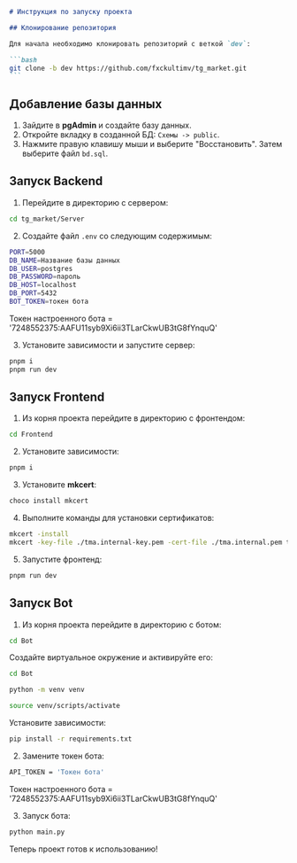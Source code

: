 ````markdown
# Инструкция по запуску проекта

## Клонирование репозитория

Для начала необходимо клонировать репозиторий с веткой `dev`:

```bash
git clone -b dev https://github.com/fxckultimv/tg_market.git
```
````

## Добавление базы данных

1. Зайдите в **pgAdmin** и создайте базу данных.
2. Откройте вкладку в созданной БД: `Схемы -> public`.
3. Нажмите правую клавишу мыши и выберите "Восстановить". Затем выберите файл `bd.sql`.

## Запуск Backend

1. Перейдите в директорию с сервером:

```bash
cd tg_market/Server
```

2. Создайте файл `.env` со следующим содержимым:

```bash
PORT=5000
DB_NAME=Название базы данных
DB_USER=postgres
DB_PASSWORD=пароль
DB_HOST=localhost
DB_PORT=5432
BOT_TOKEN=токен бота
```

Токен настроенного бота = '7248552375:AAFU11syb9Xi6ii3TLarCkwUB3tG8fYnquQ'

3. Установите зависимости и запустите сервер:

```bash
pnpm i
pnpm run dev
```

## Запуск Frontend

1. Из корня проекта перейдите в директорию с фронтендом:

```bash
cd Frontend
```

2. Установите зависимости:

```bash
pnpm i
```

3. Установите **mkcert**:

```bash
choco install mkcert
```

4. Выполните команды для установки сертификатов:

```bash
mkcert -install
mkcert -key-file ./tma.internal-key.pem -cert-file ./tma.internal.pem tma.internal
```

5. Запустите фронтенд:

```bash
pnpm run dev
```

## Запуск Bot

1. Из корня проекта перейдите в директорию с ботом:

```bash
cd Bot
```

Создайте виртуальное окружение и активируйте его:

```bash
cd Bot

python -m venv venv

source venv/scripts/activate
```

Установите зависимости:
```bash
pip install -r requirements.txt
```

2. Замените токен бота:

```bash
API_TOKEN = 'Токен бота'
```

Токен настроенного бота = '7248552375:AAFU11syb9Xi6ii3TLarCkwUB3tG8fYnquQ'

3. Запуск бота:

```bash
python main.py
```

Теперь проект готов к использованию!
